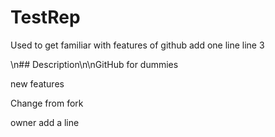# TestRep
Used to get familiar with features of github
add one line
line 3

\n## Description\n\nGitHub for dummies

new features

Change from fork

owner add a line